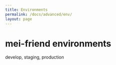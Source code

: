 ```yaml
---
title: Environments
permalink: /docs/advanced/env/
layout: page
---
```

# mei-friend environments    

develop, staging, production
